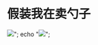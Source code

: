 <h1>假装我在卖勺子</h1>
<img src="http://img.zcool.cn/community/01f1aa5714b6e232f8758c9bd0dea8.JPG@2o.jpg">";
echo "<img src="http://imgsrc.baidu.com/imgad/pic/item/eaf81a4c510fd9f99534624c2f2dd42a2834a4f7.jpg">";
